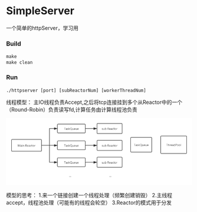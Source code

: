 # SimpleServer
一个简单的httpServer，学习用

### Build
```
make
make clean
```

### Run
```
./httpserver [port] [subReactorNum] [workerThreadNum]
```

线程模型：
主IO线程负责Accept,之后将tcp连接挂到多个从Reactor中的一个（Round-Robin）负责读写fd,计算任务由计算线程池负责

![alt model](./pic/model.png)

模型的思考：
1.来一个链接创建一个线程处理（频繁创建销毁）
2.主线程accept，线程池处理（可能有的线程会轮空）
3.Reactor的模式用于分发